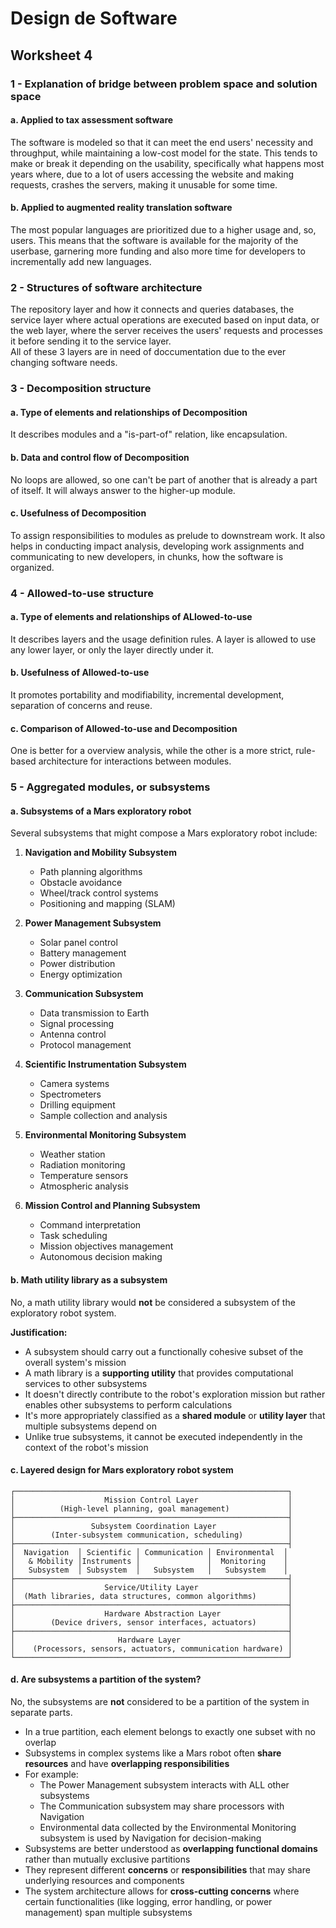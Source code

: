 # Design de Software

## Worksheet 4

### 1 - Explanation of bridge between problem space and solution space

#### a. Applied to tax assessment software

The software is modeled so that it can meet the end users' necessity and throughput, while maintaining a low-cost model for the state. This tends to make or break it depending on the usability, specifically what happens most years where, due to a lot of users accessing the website and making requests, crashes the servers, making it unusable for some time.

#### b. Applied to augmented reality translation software

The most popular languages are prioritized due to a higher usage and, so, users. This means that the software is available for the majority of the userbase, garnering more funding and also more time for developers to incrementally add new languages.

### 2 - Structures of software architecture

The repository layer and how it connects and queries databases, the service layer where actual operations are executed based on input data, or the web layer, where the server receives the users' requests and processes it before sending it to the service layer.  
All of these 3 layers are in need of doccumentation due to the ever changing software needs.

### 3 - Decomposition structure

#### a. Type of elements and relationships of Decomposition

It describes modules and a "is-part-of" relation, like encapsulation.

#### b. Data and control flow of Decomposition

No loops are allowed, so one can't be part of another that is already a part of itself. It will always answer to the higher-up module.

#### c. Usefulness of Decomposition

To assign responsibilities to modules as prelude to downstream work. It also helps in conducting impact analysis, developing work assignments and communicating to new developers, in chunks, how the software is organized.

### 4 - Allowed-to-use structure

#### a. Type of elements and relationships of ALlowed-to-use

It describes layers and the usage definition rules. A layer is allowed to use any lower layer, or only the layer directly under it.

#### b. Usefulness of Allowed-to-use

It promotes portability and modifiability, incremental development, separation of concerns and reuse.

#### c. Comparison of Allowed-to-use and Decomposition

One is better for a overview analysis, while the other is a more strict, rule-based architecture for interactions between modules.

### 5 - Aggregated modules, or subsystems

#### a. Subsystems of a Mars exploratory robot

Several subsystems that might compose a Mars exploratory robot include:

1. **Navigation and Mobility Subsystem**
   - Path planning algorithms
   - Obstacle avoidance
   - Wheel/track control systems
   - Positioning and mapping (SLAM)

2. **Power Management Subsystem**
   - Solar panel control
   - Battery management
   - Power distribution
   - Energy optimization

3. **Communication Subsystem**
   - Data transmission to Earth
   - Signal processing
   - Antenna control
   - Protocol management

4. **Scientific Instrumentation Subsystem**
   - Camera systems
   - Spectrometers
   - Drilling equipment
   - Sample collection and analysis

5. **Environmental Monitoring Subsystem**
   - Weather station
   - Radiation monitoring
   - Temperature sensors
   - Atmospheric analysis

6. **Mission Control and Planning Subsystem**
   - Command interpretation
   - Task scheduling
   - Mission objectives management
   - Autonomous decision making

#### b. Math utility library as a subsystem

No, a math utility library would **not** be considered a subsystem of the exploratory robot system.

**Justification:**

- A subsystem should carry out a functionally cohesive subset of the overall system's mission
- A math library is a **supporting utility** that provides computational services to other subsystems
- It doesn't directly contribute to the robot's exploration mission but rather enables other subsystems to perform calculations
- It's more appropriately classified as a **shared module** or **utility layer** that multiple subsystems depend on
- Unlike true subsystems, it cannot be executed independently in the context of the robot's mission

#### c. Layered design for Mars exploratory robot system

```text
┌─────────────────────────────────────────────────────────────┐
│                    Mission Control Layer                    │
│          (High-level planning, goal management)             │
├─────────────────────────────────────────────────────────────┤
│                 Subsystem Coordination Layer                │
│        (Inter-subsystem communication, scheduling)          │
├─────────────────────────────────────────────────────────────┤
│  Navigation  │ Scientific │ Communication │ Environmental  │
│   & Mobility │Instruments │               │  Monitoring    │
│   Subsystem  │ Subsystem  │   Subsystem   │   Subsystem    │
├─────────────────────────────────────────────────────────────┤
│                    Service/Utility Layer                    │
│  (Math libraries, data structures, common algorithms)       │
├─────────────────────────────────────────────────────────────┤
│                    Hardware Abstraction Layer               │
│        (Device drivers, sensor interfaces, actuators)       │
├─────────────────────────────────────────────────────────────┤
│                       Hardware Layer                        │
│    (Processors, sensors, actuators, communication hardware) │
└─────────────────────────────────────────────────────────────┘
```

#### d. Are subsystems a partition of the system?

No, the subsystems are **not** considered to be a partition of the system in separate parts.

- In a true partition, each element belongs to exactly one subset with no overlap
- Subsystems in complex systems like a Mars robot often **share resources** and have **overlapping responsibilities**
- For example:
  - The Power Management subsystem interacts with ALL other subsystems
  - The Communication subsystem may share processors with Navigation
  - Environmental data collected by the Environmental Monitoring subsystem is used by Navigation for decision-making
- Subsystems are better understood as **overlapping functional domains** rather than mutually exclusive partitions
- They represent different **concerns** or **responsibilities** that may share underlying resources and components
- The system architecture allows for **cross-cutting concerns** where certain functionalities (like logging, error handling, or power management) span multiple subsystems
